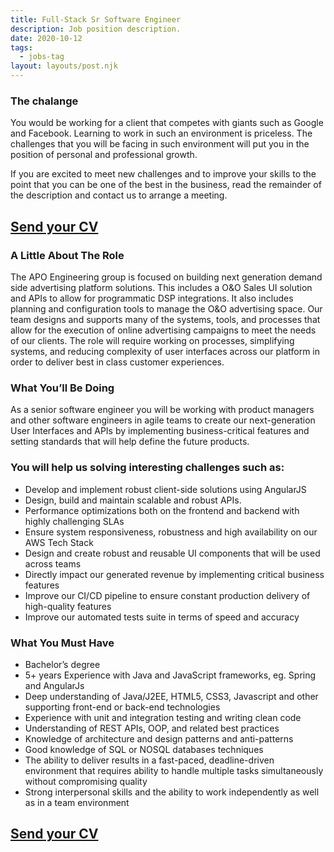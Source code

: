 ```yaml
---
title: Full-Stack Sr Software Engineer
description: Job position description.
date: 2020-10-12
tags:
  - jobs-tag
layout: layouts/post.njk
---
```


### The chalange
You would be working for a client that competes with giants such as Google and Facebook. Learning to work in such an environment is priceless. The challenges that you will be facing in such environment will put you in the position of personal and professional growth.

If you are excited to meet new challenges and to improve your skills to the point that you can be one of the best in the business, read the remainder of the description and contact us to arrange a meeting.

## [Send your CV](mailto:goldius.jobs@gmail.com)
 

### A Little About The Role
The APO Engineering group is focused on building next generation demand side advertising platform solutions. This includes a O&O Sales UI solution and APIs to allow for programmatic DSP integrations. It also includes planning and configuration tools to manage the O&O advertising space. Our team designs and supports many of the systems, tools, and processes that allow for the execution of online advertising campaigns to meet the needs of our clients. The role will require working on processes, simplifying systems, and reducing complexity of user interfaces across our platform in order to deliver best in class customer experiences.

### What You’ll Be Doing
As a senior software engineer you will be working with product managers and other software engineers in agile teams to create our next-generation User Interfaces and APIs by implementing business-critical features and setting standards that will help define the future products.

### You will help us solving interesting challenges such as:
* Develop and implement robust client-side solutions using AngularJS
* Design, build and maintain scalable and robust APIs.
* Performance optimizations both on the frontend and backend with highly challenging SLAs
* Ensure system responsiveness, robustness and high availability on our AWS Tech Stack
* Design and create robust and reusable UI components that will be used across teams
* Directly impact our generated revenue by implementing critical business features
* Improve our CI/CD pipeline to ensure constant production delivery of high-quality features
* Improve our automated tests suite in terms of speed and accuracy

### What You Must Have
* Bachelor’s degree
* 5+ years Experience with Java and JavaScript frameworks, eg. Spring and AngularJs
* Deep understanding of Java/J2EE, HTML5, CSS3, Javascript and other supporting front-end or back-end technologies
* Experience with unit and integration testing and writing clean code
* Understanding of REST APIs, OOP, and related best practices
* Knowledge of architecture and design patterns and anti-patterns
* Good knowledge of SQL or NOSQL databases techniques
* The ability to deliver results in a fast-paced, deadline-driven environment that requires ability to handle multiple tasks simultaneously without compromising quality
* Strong interpersonal skills and the ability to work independently as well as in a team environment

## [Send your CV](mailto:goldius.jobs@gmail.com)
